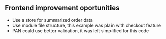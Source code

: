 ## Frontend improvement oportunities
- Use a store for summarized order data 
- Use module file structure, this example was plain with checkout feature
- PAN could use better validation, it was left simplified for this code